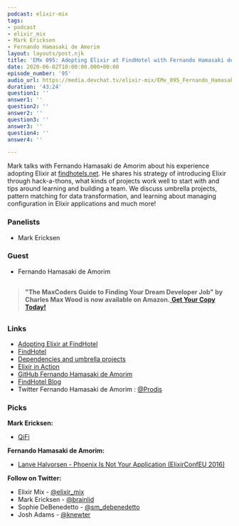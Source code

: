```yaml
---
podcast: elixir-mix
tags:
- podcast
- elixir_mix
- Mark Ericksen
- Fernando Hamasaki de Amorim
layout: layouts/post.njk
title: 'EMx 095: Adopting Elixir at FindHotel with Fernando Hamasaki de Amorim'
date: 2020-06-02T10:00:00.000+00:00
episode_number: '95'
audio_url: https://media.devchat.tv/elixir-mix/EMx_095_Fernando_Hamasaki_de_Amorim.mp3
duration: '43:24'
question1: ''
answer1: ''
question2: ''
answer2: ''
question3: ''
answer3: ''
question4: ''
answer4: ''

---
```

Mark talks with Fernando Hamasaki de Amorim about his experience adopting Elixir at [findhotels.net](http://findhotels.net/). He shares his strategy of introducing Elixir through hack-a-thons, what kinds of projects work well to start with and tips around learning and building a team. We discuss umbrella projects, pattern matching for data transformation, and learning about managing configuration in Elixir applications and much more!

### **Panelists**

* Mark Ericksen

### **Guest**

* Fernando Hamasaki de Amorim

## 

> **"The MaxCoders Guide to Finding Your Dream Developer Job" by Charles Max Wood is now available on Amazon.**[ **Get Your Copy Today!**](https://www.amazon.com/gp/product/B081MBL5C9/ref=as_li_ss_tl?ie=UTF8&linkCode=sl1&tag=devchattv-20&linkId=9d61363241636e2546ef46abba198746&language=en_US)

## 

### **Links**

* [Adopting Elixir at FindHotel](https://blog.findhotel.net/2019/11/adopting-elixir-at-findhotel/)
* [FindHotel](https://www.findhotel.net/)
* [Dependencies and umbrella projects](https://elixir-lang.org/getting-started/mix-otp/dependencies-and-umbrella-projects.html)
* [Elixir in Action](https://www.manning.com/books/elixir-in-action-second-edition)
* [GitHub Fernando Hamasaki de Amorim](https://github.com/prodis)
* [FindHotel Blog](https://blog.findhotel.net)
* Twitter Fernando Hamasaki de Amorim : [@Prodis](https://twitter.com/prodis)

### **Picks**

**Mark Ericksen:**

* [QiFi](https://qifi.org/)

**Fernando Hamasaki de Amorim:**

* [Lanve Halvorsen - Phoenix Is Not Your Application (ElixirConfEU 2016)](https://www.youtube.com/watch?v=lDKCSheBc-8)

**Follow on Twitter:**

* Elixir Mix - [@elixir_mix](https://twitter.com/elixir_mix)
* Mark Ericksen - [@brainlid](https://twitter.com/brainlid)
* Sophie DeBenedetto - [@sm_debenedetto](https://twitter.com/sm_debenedetto)
* Josh Adams - [@knewter](https://twitter.com/knewter)
